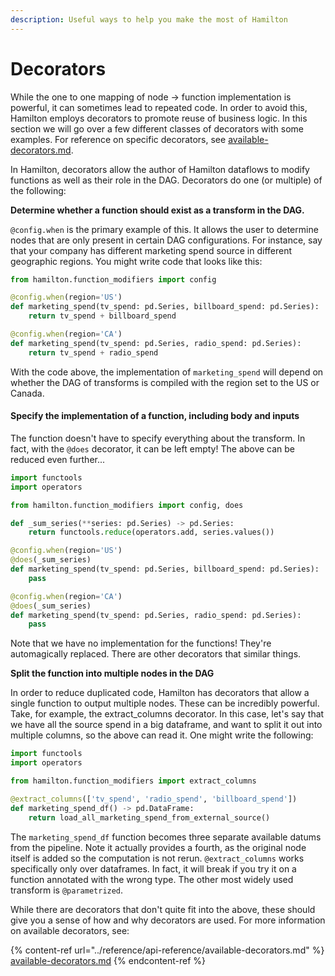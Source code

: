```yaml
---
description: Useful ways to help you make the most of Hamilton
---
```


# Decorators

While the one to one mapping of node -> function implementation is powerful, it can sometimes lead to repeated code. In order to avoid this, Hamilton employs decorators to promote reuse of business logic. In this section we will go over a few different classes of decorators with some examples. For reference on specific decorators, see [available-decorators.md](../reference/api-reference/available-decorators.md "mention"). &#x20;

In Hamilton, decorators allow the author of Hamilton dataflows to modify functions as well as their role in the DAG. Decorators do one (or multiple) of the following:

**Determine whether a function should exist as a transform in the DAG.**&#x20;

`@config.when` is the primary example of this. It allows the user to determine nodes that are only present in certain DAG configurations. For instance, say that your company has different marketing spend source in different geographic regions. You might write code that looks like this:

```python
from hamilton.function_modifiers import config

@config.when(region='US')
def marketing_spend(tv_spend: pd.Series, billboard_spend: pd.Series):
    return tv_spend + billboard_spend

@config.when(region='CA')
def marketing_spend(tv_spend: pd.Series, radio_spend: pd.Series):
    return tv_spend + radio_spend
```

With the code above, the implementation of `marketing_spend` will depend on whether the DAG of transforms is compiled with the region set to the US or Canada.

#### Specify the implementation of a function, including body and inputs

The function doesn't have to specify everything about the transform. In fact, with the `@does` decorator, it can be left empty! The above can be reduced even further...

```python
import functools
import operators

from hamilton.function_modifiers import config, does

def _sum_series(**series: pd.Series) -> pd.Series:
    return functools.reduce(operators.add, series.values())

@config.when(region='US')
@does(_sum_series)
def marketing_spend(tv_spend: pd.Series, billboard_spend: pd.Series):
    pass

@config.when(region='CA')
@does(_sum_series)
def marketing_spend(tv_spend: pd.Series, radio_spend: pd.Series):
    pass
```

Note that we have no implementation for the functions! They're automagically replaced. There are other decorators that similar things.&#x20;

**Split the function into multiple nodes in the DAG**

In order to reduce duplicated code, Hamilton has decorators that allow a single function to output multiple nodes. These can be incredibly powerful. Take, for example, the extract\_columns decorator. In this case, let's say that we have all the source spend in a big dataframe, and want to split it out into multiple columns, so the above can read it. One might write the following:

```python
import functools
import operators

from hamilton.function_modifiers import extract_columns

@extract_columns(['tv_spend', 'radio_spend', 'billboard_spend'])
def marketing_spend_df() -> pd.DataFrame:
    return load_all_marketing_spend_from_external_source()
```

The `marketing_spend_df` function becomes three separate available datums from the pipeline. Note it actually provides a fourth, as the original node itself is added so the computation is not rerun. `@extract_columns` works specifically only over dataframes. In fact, it will break if you try it on a function annotated with the wrong type. The other most widely used transform is `@parametrized`.

While there are decorators that don't quite fit into the above, these should give you a sense of how and why decorators are used. For more information on available decorators, see:

{% content-ref url="../reference/api-reference/available-decorators.md" %}
[available-decorators.md](../reference/api-reference/available-decorators.md)
{% endcontent-ref %}
